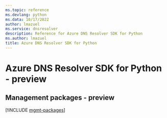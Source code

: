 ```yaml
---
ms.topic: reference
ms.devlang: python
ms.data: 10/17/2022
author: lmazuel
ms.service: dnsresolver
description: Reference for Azure DNS Resolver SDK for Python
ms.author: lmazuel
title: Azure DNS Resolver SDK for Python
---
```

# Azure DNS Resolver SDK for Python - preview

## Management packages - preview
[!INCLUDE [mgmt-packages](dns-resolver-mgmt-index.md)]